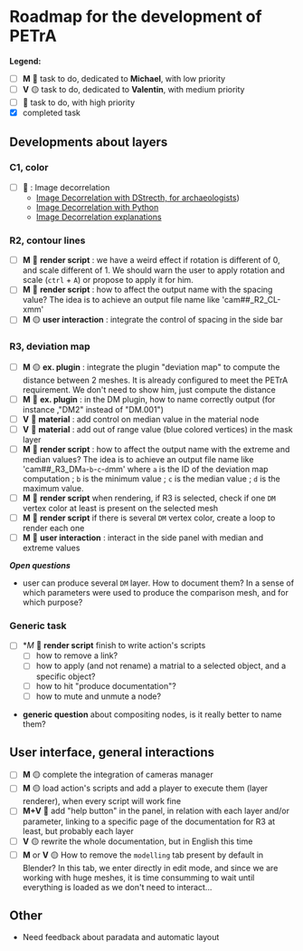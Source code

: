 # Roadmap for the development of PETrA

**Legend:**
- [ ] **M** :large_blue_circle: task to do, dedicated to **Michael**, with low priority
- [ ] **V** :yellow_circle: task to do, dedicated to **Valentin**, with medium priority
- [ ] :red_circle: task to do, with high priority
- [x] completed task

## Developments about layers
### C1, color
- [ ] :large_blue_circle: : Image decorrelation
   - [Image Decorrelation with DStrecth, for archaeologists](http://www.dstretch.com/))
   - [Image Decorrelation with Python](https://github.com/Dan-in-CA/decorrstretch)
   - [Image Decorrelation explanations](https://dhanushkadangampola.blogspot.com/2015/02/decorrelation-stretching.html)

### R2, contour lines
- [ ] **M** :red_circle: **render script** : we have a weird effect if rotation is different of 0, and scale different of 1. We should warn the user to apply rotation and scale (`ctrl` + `A`) or propose to apply it for him.
- [ ] **M** :red_circle: **render script** : how to affect the output name with the spacing value? The idea is to achieve an output file name like 'cam##_R2_CL-xmm'
- [ ] **M** :yellow_circle: **user interaction** : integrate the control of spacing in the side bar

### R3, deviation map
- [ ] **M** :yellow_circle: **ex. plugin** : integrate the plugin "deviation map" to compute the distance between 2 meshes. It is already configured to meet the PETrA requirement. We don't need to show him, just compute the distance
- [ ] **M** :red_circle: **ex. plugin** : in the DM plugin, how to name correctly output (for instance ,"DM2" instead of "DM.001")
- [ ] **V** :red_circle: **material** : add control on median value in the material node
- [ ] **V** :red_circle: **material** : add out of range value (blue colored vertices) in the mask layer
- [ ] **M** :red_circle: **render script** : how to affect the output name with the extreme and median values? The idea is to achieve an output file name like 'cam##_R3_DM`a`-`b`-`c`-`d`mm' where `a` is the ID of the deviation map computation ; `b` is the minimum value ; `c` is the median value ; `d` is the maximum value.
- [ ] **M** :large_blue_circle: **render script** when rendering, if R3 is selected, check if one `DM` vertex color at least is present on the selected mesh
- [ ] **M** :large_blue_circle: **render script** if there is several `DM` vertex color, create a loop to render each one
- [ ] **M** :large_blue_circle: **user interaction** : interact in the side panel with median and extreme values

**_Open questions_**
- user can produce several `DM` layer. How to document them? In a sense of which parameters were used to produce the comparison mesh, and for which purpose?

### Generic task
- [ ] **M* :red_circle: **render script** finish to write action's scripts
  - [ ] how to remove a link?
  - [ ] how to apply (and not rename) a matrial to a selected object, and a specific object?
  - [ ] how to hit "produce documentation"?
  - [ ] how to mute and unmute a node?
- **generic question** about compositing nodes, is it really better to name them?

## User interface, general interactions
- [ ] **M** :yellow_circle: complete the integration of cameras manager
- [ ] **M** :yellow_circle: load action's scripts and add a player to execute them (layer renderer), when every script will work fine
- [ ] **M+V** :large_blue_circle: add "help button" in the panel, in relation with each layer and/or parameter, linking to a specific page of the documentation for R3 at least, but probably each layer
- [ ] **V** :yellow_circle: rewrite the whole documentation, but in English this time
- [ ] **M** or **V** :yellow_circle: How to remove the `modelling` tab present by default in Blender? In this tab, we enter directly in edit mode, and since we are working with huge meshes, it is time consumming to wait until everything is loaded as we don't need to interact...

## Other
- Need feedback about paradata and automatic layout
